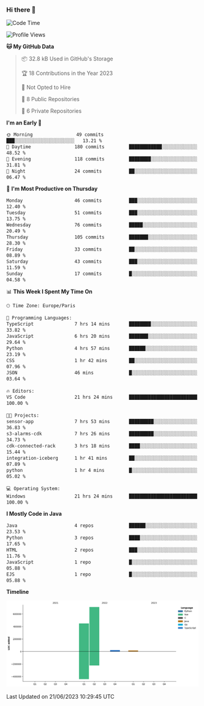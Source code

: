 ### Hi there 👋
<!--START_SECTION:waka-->
![Code Time](http://img.shields.io/badge/Code%20Time-134%20hrs%2017%20mins-blue)

![Profile Views](http://img.shields.io/badge/Profile%20Views-110-blue)

**🐱 My GitHub Data** 

> 📦 32.8 kB Used in GitHub's Storage 
 > 
> 🏆 18 Contributions in the Year 2023
 > 
> 🚫 Not Opted to Hire
 > 
> 📜 8 Public Repositories 
 > 
> 🔑 6 Private Repositories 
 > 
**I'm an Early 🐤** 

```text
🌞 Morning                49 commits          ███░░░░░░░░░░░░░░░░░░░░░░   13.21 % 
🌆 Daytime                180 commits         ████████████░░░░░░░░░░░░░   48.52 % 
🌃 Evening                118 commits         ████████░░░░░░░░░░░░░░░░░   31.81 % 
🌙 Night                  24 commits          ██░░░░░░░░░░░░░░░░░░░░░░░   06.47 % 
```
📅 **I'm Most Productive on Thursday** 

```text
Monday                   46 commits          ███░░░░░░░░░░░░░░░░░░░░░░   12.40 % 
Tuesday                  51 commits          ███░░░░░░░░░░░░░░░░░░░░░░   13.75 % 
Wednesday                76 commits          █████░░░░░░░░░░░░░░░░░░░░   20.49 % 
Thursday                 105 commits         ███████░░░░░░░░░░░░░░░░░░   28.30 % 
Friday                   33 commits          ██░░░░░░░░░░░░░░░░░░░░░░░   08.89 % 
Saturday                 43 commits          ███░░░░░░░░░░░░░░░░░░░░░░   11.59 % 
Sunday                   17 commits          █░░░░░░░░░░░░░░░░░░░░░░░░   04.58 % 
```


📊 **This Week I Spent My Time On** 

```text
🕑︎ Time Zone: Europe/Paris

💬 Programming Languages: 
TypeScript               7 hrs 14 mins       ████████░░░░░░░░░░░░░░░░░   33.82 % 
JavaScript               6 hrs 20 mins       ███████░░░░░░░░░░░░░░░░░░   29.64 % 
Python                   4 hrs 57 mins       ██████░░░░░░░░░░░░░░░░░░░   23.19 % 
CSS                      1 hr 42 mins        ██░░░░░░░░░░░░░░░░░░░░░░░   07.96 % 
JSON                     46 mins             █░░░░░░░░░░░░░░░░░░░░░░░░   03.64 % 

🔥 Editors: 
VS Code                  21 hrs 24 mins      █████████████████████████   100.00 % 

🐱‍💻 Projects: 
sensor-app               7 hrs 53 mins       █████████░░░░░░░░░░░░░░░░   36.83 % 
s3-alarms-cdk            7 hrs 26 mins       █████████░░░░░░░░░░░░░░░░   34.73 % 
cdk-connected-rack       3 hrs 18 mins       ████░░░░░░░░░░░░░░░░░░░░░   15.44 % 
integration-iceberg      1 hr 41 mins        ██░░░░░░░░░░░░░░░░░░░░░░░   07.89 % 
python                   1 hr 4 mins         █░░░░░░░░░░░░░░░░░░░░░░░░   05.02 % 

💻 Operating System: 
Windows                  21 hrs 24 mins      █████████████████████████   100.00 % 
```

**I Mostly Code in Java** 

```text
Java                     4 repos             ██████░░░░░░░░░░░░░░░░░░░   23.53 % 
Python                   3 repos             ████░░░░░░░░░░░░░░░░░░░░░   17.65 % 
HTML                     2 repos             ███░░░░░░░░░░░░░░░░░░░░░░   11.76 % 
JavaScript               1 repo              █░░░░░░░░░░░░░░░░░░░░░░░░   05.88 % 
EJS                      1 repo              █░░░░░░░░░░░░░░░░░░░░░░░░   05.88 % 
```



**Timeline**

![Lines of Code chart](https://raw.githubusercontent.com/TristanDevin/TristanDevin/main/assets/bar_graph.png)


 Last Updated on 21/06/2023 10:29:45 UTC
<!--END_SECTION:waka-->
<!--
**TristanDevin/TristanDevin** is a ✨ _special_ ✨ repository because its `README.md` (this file) appears on your GitHub profile.

Here are some ideas to get you started:

- 🔭 I’m currently working on ...
- 🌱 I’m currently learning ...
- 👯 I’m looking to collaborate on ...
- 🤔 I’m looking for help with ...
- 💬 Ask me about ...
- 📫 How to reach me: ...
- 😄 Pronouns: ...
- ⚡ Fun fact: ...
-->

